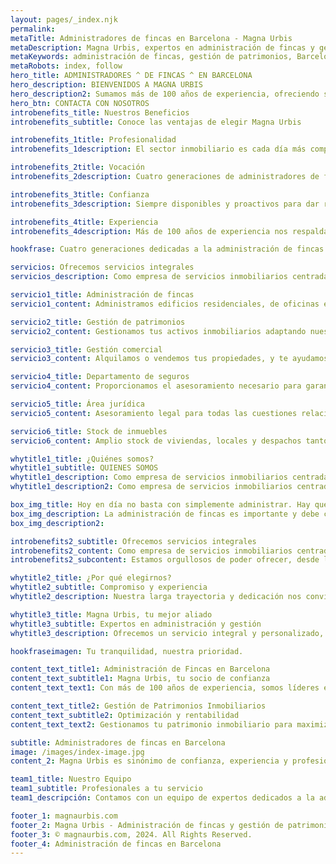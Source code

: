 ```yaml
---
layout: pages/_index.njk
permalink: 
metaTitle: Administradores de fincas en Barcelona - Magna Urbis
metaDescription: Magna Urbis, expertos en administración de fincas y gestión de patrimonios en Barcelona con más de 100 años de experiencia.
metaKeywords: administración de fincas, gestión de patrimonios, Barcelona, inmobiliaria, alquiler de viviendas
metaRobots: index, follow
hero_title: ADMINISTRADORES ^ DE FINCAS ^ EN BARCELONA
hero_description: BIENVENIDOS A MAGNA URBIS
hero_description2: Sumamos más de 100 años de experiencia, ofreciendo servicios integrales desde 1908.
hero_btn: CONTACTA CON NOSOTROS
introbenefits_title: Nuestros Beneficios
introbenefits_subtitle: Conoce las ventajas de elegir Magna Urbis

introbenefits_1title: Profesionalidad
introbenefits_1description: El sector inmobiliario es cada día más complejo y técnico. Cuenta con un profesional especialista en administración de fincas o gestión de patrimonios inmobiliarios.

introbenefits_2title: Vocación
introbenefits_2description: Cuatro generaciones de administradores de fincas, aprendiendo y avanzando cada día para darte el mejor servicio.

introbenefits_3title: Confianza
introbenefits_3description: Siempre disponibles y proactivos para dar respuesta a las necesidades de nuestros clientes.

introbenefits_4title: Experiencia
introbenefits_4description: Más de 100 años de experiencia nos respaldan en la administración y gestión de fincas.

hookfrase: Cuatro generaciones dedicadas a la administración de fincas.

servicios: Ofrecemos servicios integrales
servicios_description: Como empresa de servicios inmobiliarios centrada en la administración de Comunidades de Propietarios y en la gestión de patrimonios inmobiliarios en régimen de alquiler orientamos nuestros esfuerzos a la conservación y optimización de los activos inmobiliarios de nuestros clientes. 

servicio1_title: Administración de fincas
servicio1_content: Administramos edificios residenciales, de oficinas e industriales en Barcelona.

servicio2_title: Gestión de patrimonios
servicio2_content: Gestionamos tus activos inmobiliarios adaptando nuestros servicios a tus necesidades.

servicio3_title: Gestión comercial
servicio3_content: Alquilamos o vendemos tus propiedades, y te ayudamos a encontrar las que mejor se ajusten a tu perfil patrimonial.

servicio4_title: Departamento de seguros
servicio4_content: Proporcionamos el asesoramiento necesario para garantizar la excelencia en el servicio.

servicio5_title: Área jurídica
servicio5_content: Asesoramiento legal para todas las cuestiones relacionadas con la administración de fincas y gestión de patrimonios.

servicio6_title: Stock de inmuebles
servicio6_content: Amplio stock de viviendas, locales y despachos tanto para el alquiler como para la venta.

whytitle1_title: ¿Quiénes somos?
whytitle1_subtitle: QUIENES SOMOS
whytitle1_description: Como empresa de servicios inmobiliarios centrada en la administración de Comunidades de Propietarios y en la gestión de patrimonios inmobiliarios en régimen de alquiler orientamos nuestros esfuerzos a la conservación y optimización de los activos inmobiliarios.
whytitle1_description2: Como empresa de servicios inmobiliarios centrada en la administración de Comunidades de Propietarios y en la gestión de patrimonios inmobiliarios en régimen de alquiler orientamos nuestros esfuerzos a la conservación y optimización de los activos inmobiliarios de nuestros clientes. 

box_img_title: Hoy en día no basta con simplemente administrar. Hay que hacerlo con rigor, transparencia, cercanía y profesionalidad.
box_img_description: La administración de fincas es importante y debe confiarse a una empresa preparada y solvente, por ello adaptamos nuestros servicios a las necesidades de tu Comunidad de Propietarios
box_img_description2: 

introbenefits2_subtitle: Ofrecemos servicios integrales
introbenefits2_content: Como empresa de servicios inmobiliarios centrada en la administración de Comunidades de Propietarios y en la gestión de patrimonios inmobiliarios en régimen de alquiler orientamos nuestros esfuerzos a la conservación y optimización de los activos inmobiliarios de nuestros clientes. 
introbenefits2_subcontent: Estamos orgullosos de poder ofrecer, desde la seguridad que nuestra historia inspira y nuestro presente garantiza, un excelente servicio que asegura nuestra mayor recompensa - la confianza y satisfacción de nuestros clientes.

whytitle2_title: ¿Por qué elegirnos?
whytitle2_subtitle: Compromiso y experiencia
whytitle2_description: Nuestra larga trayectoria y dedicación nos convierten en la mejor opción para la administración de fincas y gestión de patrimonios en Barcelona.

whytitle3_title: Magna Urbis, tu mejor aliado
whytitle3_subtitle: Expertos en administración y gestión
whytitle3_description: Ofrecemos un servicio integral y personalizado, respaldado por más de un siglo de experiencia en el sector inmobiliario.

hookfraseimagen: Tu tranquilidad, nuestra prioridad.

content_text_title1: Administración de Fincas en Barcelona
content_text_subtitle1: Magna Urbis, tu socio de confianza
content_text_text1: Con más de 100 años de experiencia, somos líderes en la administración de fincas en Barcelona. Nuestro compromiso es ofrecer un servicio de calidad, adaptado a las necesidades de cada cliente.^^Nos especializamos en la gestión de comunidades de propietarios, garantizando la optimización y el buen funcionamiento de tus bienes inmuebles.

content_text_title2: Gestión de Patrimonios Inmobiliarios
content_text_subtitle2: Optimización y rentabilidad
content_text_text2: Gestionamos tu patrimonio inmobiliario para maximizar su rentabilidad. Nuestra experiencia y conocimiento del mercado nos permiten ofrecer soluciones efectivas y personalizadas.^^Desde la consultoría hasta la administración diaria, estamos aquí para que te olvides de los problemas y disfrutes de los beneficios.

subtitle: Administradores de fincas en Barcelona
image: /images/index-image.jpg
content_2: Magna Urbis es sinónimo de confianza, experiencia y profesionalidad en la administración de fincas y gestión de patrimonios en Barcelona.

team1_title: Nuestro Equipo
team1_subtitle: Profesionales a tu servicio
team1_descripción: Contamos con un equipo de expertos dedicados a la administración de fincas y gestión de patrimonios.^^Siempre disponibles para ofrecerte el mejor servicio y garantizar la satisfacción de nuestros clientes.

footer_1: magnaurbis.com
footer_2: Magna Urbis - Administración de fincas y gestión de patrimonios en Barcelona desde 1908.
footer_3: © magnaurbis.com, 2024. All Rights Reserved.
footer_4: Administración de fincas en Barcelona
---
```

